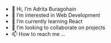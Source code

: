 - 👋 Hi, I’m Adrita Buragohain
- 👀 I’m interested in Web Development
- 🌱 I’m currently learning React
- 💞️ I’m looking to collaborate on projects
- 📫 How to reach me ...

<!---
Adrita2002/Adrita2002 is a ✨ special ✨ repository because its `README.md` (this file) appears on your GitHub profile.
You can click the Preview link to take a look at your changes.
--->
